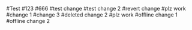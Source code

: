 #Test
#123
#666
#test change
#test change 2
#revert change
#plz work
#change 1
#change 3
#deleted change 2
#plz work
#offline change 1
#offline change 2